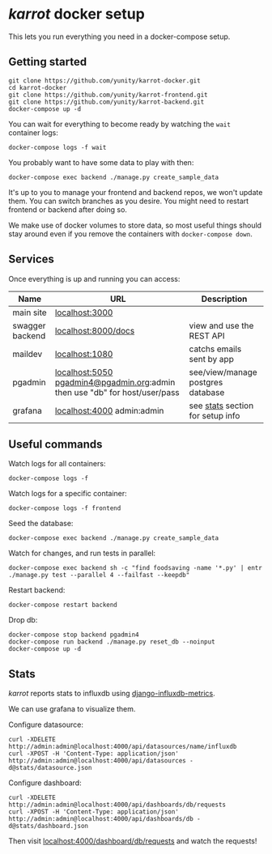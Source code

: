 # _karrot_ docker setup

This lets you run everything you need in a docker-compose setup.

## Getting started

```
git clone https://github.com/yunity/karrot-docker.git
cd karrot-docker
git clone https://github.com/yunity/karrot-frontend.git
git clone https://github.com/yunity/karrot-backend.git
docker-compose up -d
```

You can wait for everything to become ready by watching the `wait` container logs:
```
docker-compose logs -f wait
```

You probably want to have some data to play with then:

```
docker-compose exec backend ./manage.py create_sample_data
```

It's up to you to manage your frontend and backend repos, we won't update them. You can switch branches as you desire. You might need to restart frontend or backend after doing so.

We make use of docker volumes to store data, so most useful things should stay around even if you remove the containers with `docker-compose down`.

## Services

Once everything is up and running you can access:

| Name | URL | Description |
|---|---|---|
| main site | [localhost:3000](http://localhost:3000) | |
| swagger backend | [localhost:8000/docs](http://localhost:8000/docs) | view and use the REST API |
| maildev | [localhost:1080](http://localhost:1080) | catchs emails sent by app |
| pgadmin | [localhost:5050](http://localhost:5050) pgadmin4@pgadmin.org:admin then use "db" for host/user/pass | see/view/manage postgres database |
| grafana | [localhost:4000](http://localhost:4000) admin:admin | see [stats](#stats) section for setup info |

## Useful commands

Watch logs for all containers:
```
docker-compose logs -f
```

Watch logs for a specific container:
```
docker-compose logs -f frontend
```

Seed the database:
```
docker-compose exec backend ./manage.py create_sample_data
```

Watch for changes, and run tests in parallel:
```
docker-compose exec backend sh -c "find foodsaving -name '*.py' | entr ./manage.py test --parallel 4 --failfast --keepdb"
```

Restart backend:
```
docker-compose restart backend
```

Drop db:
```
docker-compose stop backend pgadmin4
docker-compose run backend ./manage.py reset_db --noinput
docker-compose up -d
```

## Stats

_karrot_ reports stats to influxdb using
[django-influxdb-metrics](https://github.com/bitlabstudio/django-influxdb-metrics).

We can use grafana to visualize them.

Configure datasource:
```
curl -XDELETE http://admin:admin@localhost:4000/api/datasources/name/influxdb
curl -XPOST -H 'Content-Type: application/json' http://admin:admin@localhost:4000/api/datasources -d@stats/datasource.json
```

Configure dashboard:
```
curl -XDELETE http://admin:admin@localhost:4000/api/dashboards/db/requests
curl -XPOST -H 'Content-Type: application/json' http://admin:admin@localhost:4000/api/dashboards/db -d@stats/dashboard.json
```

Then visit [localhost:4000/dashboard/db/requests](http://localhost:4000/dashboard/db/requests) and watch the requests!
